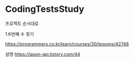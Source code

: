 # CodingTestsStudy

프로젝트 순서대로

1.K번째 수 찾기

https://programmers.co.kr/learn/courses/30/lessons/42748

설명 https://jason-api.tistory.com/44

